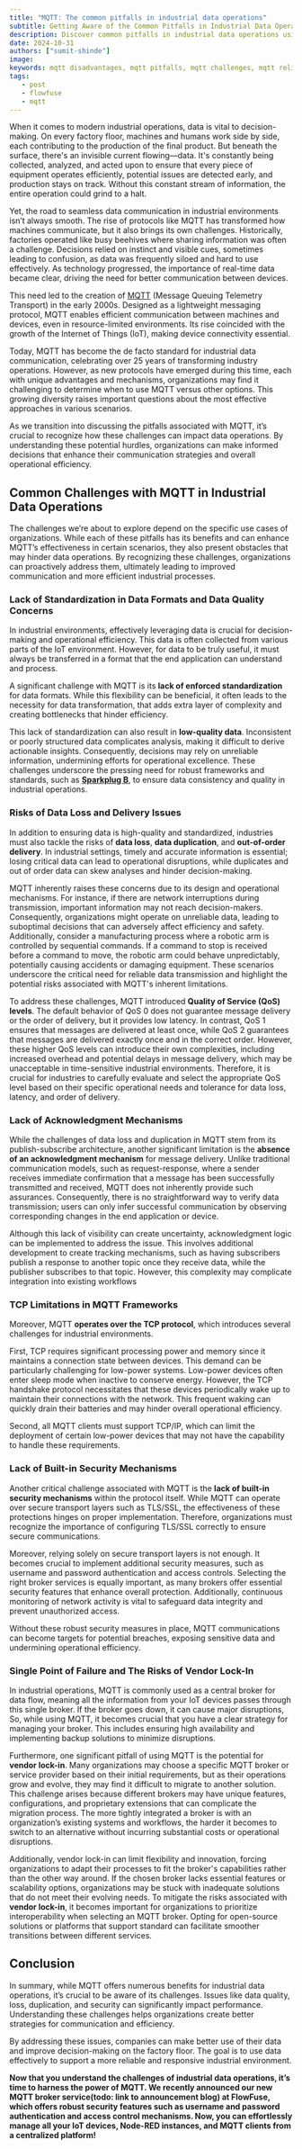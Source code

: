 ```yaml
---
title: "MQTT: The common pitfalls in industrial data operations"
subtitle: Getting Aware of the Common Pitfalls in Industrial Data Operations
description: Discover common pitfalls in industrial data operations using MQTT and learn how to improve communication for better efficiency and decision-making.
date: 2024-10-31
authors: ["sumit-shinde"]
image: 
keywords: mqtt disadvantages, mqtt pitfalls, mqtt challenges, mqtt reliability problems, mqtt drawbacks, mqtt limitations,  cons of using mqtt
tags:
   - post
   - flowfuse
   - mqtt
---
```


When it comes to modern industrial operations, data is vital to decision-making. On every factory floor, machines and humans work side by side, each contributing to the production of the final product. But beneath the surface, there's an invisible current flowing—data. It's constantly being collected, analyzed, and acted upon to ensure that every piece of equipment operates efficiently, potential issues are detected early, and production stays on track. Without this constant stream of information, the entire operation could grind to a halt.

<!--more-->

Yet, the road to seamless data communication in industrial environments isn’t always smooth. The rise of protocols like MQTT has transformed how machines communicate, but it also brings its own challenges. Historically, factories operated like busy beehives where sharing information was often a challenge. Decisions relied on instinct and visible cues, sometimes leading to confusion, as data was frequently siloed and hard to use effectively. As technology progressed, the importance of real-time data became clear, driving the need for better communication between devices.

This need led to the creation of [MQTT](/node-red/protocol/mqtt/) (Message Queuing Telemetry Transport) in the early 2000s. Designed as a lightweight messaging protocol, MQTT enables efficient communication between machines and devices, even in resource-limited environments. Its rise coincided with the growth of the Internet of Things (IoT), making device connectivity essential.

Today, MQTT has become the de facto standard for industrial data communication, celebrating over 25 years of transforming industry operations. However, as new protocols have emerged during this time, each with unique advantages and mechanisms, organizations may find it challenging to determine when to use MQTT versus other options. This growing diversity raises important questions about the most effective approaches in various scenarios.

As we transition into discussing the pitfalls associated with MQTT, it’s crucial to recognize how these challenges can impact data operations. By understanding these potential hurdles, organizations can make informed decisions that enhance their communication strategies and overall operational efficiency.

## Common Challenges with MQTT in Industrial Data Operations

The challenges we’re about to explore depend on the specific use cases of organizations. While each of these pitfalls has its benefits and can enhance MQTT’s effectiveness in certain scenarios, they also present obstacles that may hinder data operations. By recognizing these challenges, organizations can proactively address them, ultimately leading to improved communication and more efficient industrial processes.

### Lack of Standardization in Data Formats and Data Quality Concerns

In industrial environments, effectively leveraging data is crucial for decision-making and operational efficiency. This data is often collected from various parts of the IoT environment. However, for data to be truly useful, it must always be transferred in a format that the end application can understand and process. 

A significant challenge with MQTT is its **lack of enforced standardization** for data formats. While this flexibility can be beneficial, it often leads to the necessity for data transformation, that adds extra layer of complexity and creating bottlenecks that hinder efficiency.

This lack of standardization can also result in **low-quality data**. Inconsistent or poorly structured data complicates analysis, making it difficult to derive actionable insights. Consequently, decisions may rely on unreliable information, undermining efforts for operational excellence. These challenges underscore the pressing need for robust frameworks and standards, such as [**Sparkplug B**](/blog/2024/08/using-mqtt-sparkplugb-with-node-red/), to ensure data consistency and quality in industrial operations. 

### Risks of Data Loss and Delivery Issues

In addition to ensuring data is high-quality and standardized, industries must also tackle the risks of **data loss**, **data duplication**, and **out-of-order delivery**. In industrial settings, timely and accurate information is essential; losing critical data can lead to operational disruptions, while duplicates and out of order data can skew analyses and hinder decision-making. 

MQTT inherently raises these concerns due to its design and operational mechanisms. For instance, if there are network interruptions during transmission, important information may not reach decision-makers. Consequently, organizations might operate on unreliable data, leading to suboptimal decisions that can adversely affect efficiency and safety. Additionally, consider a manufacturing process where a robotic arm is controlled by sequential commands. If a command to stop is received before a command to move, the robotic arm could behave unpredictably, potentially causing accidents or damaging equipment. These scenarios underscore the critical need for reliable data transmission and highlight the potential risks associated with MQTT's inherent limitations.

To address these challenges, MQTT introduced **Quality of Service (QoS) levels**. The default behavior of QoS 0 does not guarantee message delivery or the order of delivery, but it provides low latency. In contrast, QoS 1 ensures that messages are delivered at least once, while QoS 2 guarantees that messages are delivered exactly once and in the correct order. However, these higher QoS levels can introduce their own complexities, including increased overhead and potential delays in message delivery, which may be unacceptable in time-sensitive industrial environments. Therefore, it is crucial for industries to carefully evaluate and select the appropriate QoS level based on their specific operational needs and tolerance for data loss, latency, and order of delivery.

### Lack of Acknowledgment Mechanisms

While the challenges of data loss and duplication in MQTT stem from its publish-subscribe architecture, another significant limitation is the **absence of an acknowledgment mechanism** for message delivery. Unlike traditional communication models, such as request-response, where a sender receives immediate confirmation that a message has been successfully transmitted and received, MQTT does not inherently provide such assurances. Consequently, there is no straightforward way to verify data transmission; users can only infer successful communication by observing corresponding changes in the end application or device.

Although this lack of visibility can create uncertainty, acknowledgment logic can be implemented to address the issue. This involves additional development to create tracking mechanisms, such as having subscribers publish a response to another topic once they receive data, while the publisher subscribes to that topic. However, this complexity may complicate integration into existing workflows

### TCP Limitations in MQTT Frameworks

Moreover, MQTT **operates over the TCP protocol**, which introduces several challenges for industrial environments.

First, TCP requires significant processing power and memory since it maintains a connection state between devices. This demand can be particularly challenging for low-power systems. Low-power devices often enter sleep mode when inactive to conserve energy. However, the TCP handshake protocol necessitates that these devices periodically wake up to maintain their connections with the network. This frequent waking can quickly drain their batteries and may hinder overall operational efficiency.

Second, all MQTT clients must support TCP/IP, which can limit the deployment of certain low-power devices that may not have the capability to handle these requirements.

### Lack of Built-in Security Mechanisms

Another critical challenge associated with MQTT is the **lack of built-in security mechanisms** within the protocol itself. While MQTT can operate over secure transport layers such as TLS/SSL, the effectiveness of these protections hinges on proper implementation. Therefore, organizations must recognize the importance of configuring TLS/SSL correctly to ensure secure communications.

Moreover, relying solely on secure transport layers is not enough. It becomes crucial to implement additional security measures, such as username and password authentication and access controls. Selecting the right broker services is equally important, as many brokers offer essential security features that enhance overall protection. Additionally, continuous monitoring of network activity is vital to safeguard data integrity and prevent unauthorized access.

Without these robust security measures in place, MQTT communications can become targets for potential breaches, exposing sensitive data and undermining operational efficiency.

### Single Point of Failure and The Risks of Vendor Lock-In

In industrial operations, MQTT is commonly used as a central broker for data flow, meaning all the information from your IoT devices passes through this single broker. If the broker goes down, it can cause major disruptions, So, while using MQTT, it becomes crucial that you have a clear strategy for managing your broker. This includes ensuring high availability and implementing backup solutions to minimize disruptions.

Furthermore, one significant pitfall of using MQTT is the potential for **vendor lock-in**. Many organizations may choose a specific MQTT broker or service provider based on their initial requirements, but as their operations grow and evolve, they may find it difficult to migrate to another solution. This challenge arises because different brokers may have unique features, configurations, and proprietary extensions that can complicate the migration process. The more tightly integrated a broker is with an organization’s existing systems and workflows, the harder it becomes to switch to an alternative without incurring substantial costs or operational disruptions.

Additionally, vendor lock-in can limit flexibility and innovation, forcing organizations to adapt their processes to fit the broker's capabilities rather than the other way around. If the chosen broker lacks essential features or scalability options, organizations may be stuck with inadequate solutions that do not meet their evolving needs.
To mitigate the risks associated with **vendor lock-in**, it becomes important for organizations to prioritize interoperability when selecting an MQTT broker. Opting for open-source solutions or platforms that support standard can facilitate smoother transitions between different services.

## Conclusion

In summary, while MQTT offers numerous benefits for industrial data operations, it’s crucial to be aware of its challenges. Issues like data quality, loss, duplication, and security can significantly impact performance. Understanding these challenges helps organizations create better strategies for communication and efficiency.

By addressing these issues, companies can make better use of their data and improve decision-making on the factory floor. The goal is to use data effectively to support a more reliable and responsive industrial environment.

**Now that you understand the challenges of industrial data operations, it’s time to harness the power of MQTT. We recently announced our new MQTT broker service(todo: link to announcement blog) at FlowFuse, which offers robust security features such as username and password authentication and access control mechanisms. Now, you can effortlessly manage all your IoT devices, Node-RED instances, and MQTT clients from a centralized platform!**
